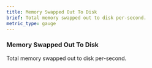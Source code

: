 ```yaml
---
title: Memory Swapped Out To Disk
brief: Total memory swapped out to disk per-second.
metric_type: gauge
---
```

### Memory Swapped Out To Disk

Total memory swapped out to disk per-second.